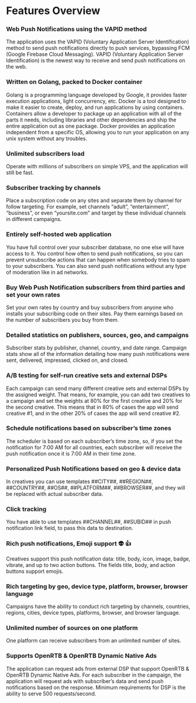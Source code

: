 # Features Overview

### Web Push Notifications using the VAPID method

The application uses the VAPID (Voluntary Application Server Identification) method to send push notifications directly to push services, bypassing FCM (Google Firebase Cloud Messaging). VAPID (Voluntary Application Server Identification) is the newest way to receive and send push notifications on the web.

### Written on Golang, packed to Docker container

Golang is a programming language developed by Google, it provides faster execution applications, light concurrency, etc. Docker is a tool designed to make it easier to create, deploy, and run applications by using containers. Containers allow a developer to package up an application with all of the parts it needs, including libraries and other dependencies and ship the entire application out as one package. Docker provides an application independent from a specific OS, allowing you to run your application on any unix system without any troubles.

### Unlimited subscribers load

Operate with millions of subscribers on simple VPS, and the application will still be fast.

### Subscriber tracking by channels

Place a subscription code on any sites and separate them by channel for follow targeting. For example, set channels “adult”, “entertainment”, “business”, or even “yoursite.com” and target by these individual channels in different campaigns.

### Entirely self-hosted web application

You have full control over your subscriber database, no one else will have access to it. You control how often to send push notifications, so you can prevent unsubscribe actions that can happen when somebody tries to spam to your subscribers. You can also send push notifications without any type of moderation like in ad networks.

### Buy Web Push Notification subscribers from third parties and set your own rates

Set your own rates by country and buy subscribers from anyone who installs your subscribing code on their sites. Pay them earnings based on the number of subscribers you buy from them.

### Detailed statistics on publishers, sources, geo, and campaigns

Subscriber stats by publisher, channel, country, and date range. Campaign stats show all of the information detailing how many push notifications were sent, delivered, impressed, clicked on, and closed.

### A/B testing for self-run creative sets and external DSPs

Each campaign can send many different creative sets and external DSPs by the assigned weight. That means, for example, you can add two creatives to a campaign and set the weights at 80% for the first creative and 20% for the second creative. This means that in 80% of cases the app will send creative #1, and in the other 20% of cases the app will send creative #2.

### Schedule notifications based on subscriber’s time zones

The scheduler is based on each subscriber’s time zone, so, if you set the notification for 7:00 AM for all countries, each subscriber will receive the push notification once it is 7:00 AM in their time zone.

### Personalized Push Notifications based on geo & device data
In creatives you can use templates ##CITY##, ##REGION##, ##COUNTRY##, ##OS##, ##PLATFORM##, ##BROWSER##, and they will be replaced with actual subscriber data.

### Click tracking

You have able to use templates ##CHANNEL##, ##SUBID## in push notification link field, to pass this data to destination.

### Rich push notifications, Emoji support 👽 👍

Creatives support this push notification data: title, body, icon, image, badge, vibrate, and up to two action buttons. The fields title, body, and action buttons support emojis.

### Rich targeting by geo, device type, platform, browser, browser language

Campaigns have the ability to conduct rich targeting by channels, countries, regions, cities, device types, platforms, browser, and browser language.

### Unlimited number of sources on one platform

One platform can receive subscribers from an unlimited number of sites.

### Supports OpenRTB & OpenRTB Dynamic Native Ads

The application can request ads from external DSP that support OpenRTB & OpenRTB Dynamic Native Ads. For each subscriber in the campaign, the application will request ads with subscriber’s data and send push notifications based on the response. Minimum requirements for DSP is the ability to serve 500 requests/second.